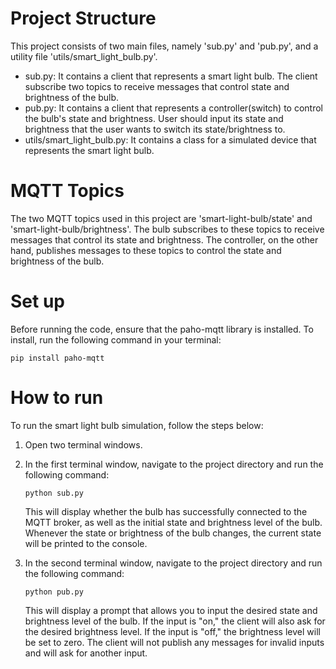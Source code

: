# Project Structure

This project consists of two main files, namely 'sub.py' and 'pub.py', and a utility file 'utils/smart_light_bulb.py'.

- sub.py: It contains a client that represents a smart light bulb. The client subscribe two topics to receive messages that control state and brightness of the bulb.
- pub.py: It contains a client that represents a controller(switch) to control the bulb's state and brightness. User should input its state and brightness that the user wants to switch its state/brightness to.
- utils/smart_light_bulb.py: It contains a class for a simulated device that represents the smart light bulb.

# MQTT Topics

The two MQTT topics used in this project are 'smart-light-bulb/state' and 'smart-light-bulb/brightness'. The bulb subscribes to these topics to receive messages that control its state and brightness. The controller, on the other hand, publishes messages to these topics to control the state and brightness of the bulb.

# Set up

Before running the code, ensure that the paho-mqtt library is installed. To install, run the following command in your terminal:

```
pip install paho-mqtt
```

# How to run

To run the smart light bulb simulation, follow the steps below:

1. Open two terminal windows.
2. In the first terminal window, navigate to the project directory and run the following command:

   ```
   python sub.py
   ```

   This will display whether the bulb has successfully connected to the MQTT broker, as well as the initial state and brightness level of the bulb. Whenever the state or brightness of the bulb changes, the current state will be printed to the console.

3. In the second terminal window, navigate to the project directory and run the following command:
   ```
   python pub.py
   ```
   This will display a prompt that allows you to input the desired state and brightness level of the bulb. If the input is "on," the client will also ask for the desired brightness level. If the input is "off," the brightness level will be set to zero. The client will not publish any messages for invalid inputs and will ask for another input.

